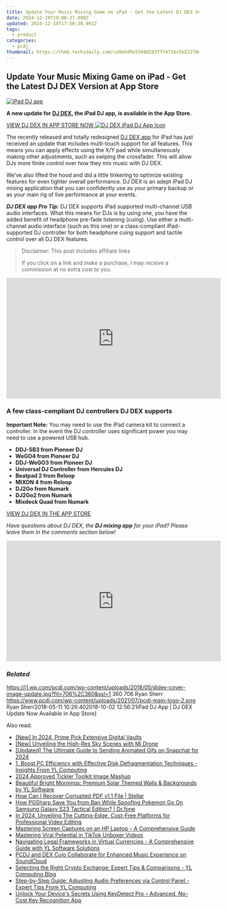 ```yaml
---
title: Update Your Music Mixing Game on iPad - Get the Latest DJ DEX Version at App Store
date: 2024-12-10T19:08:37.890Z
updated: 2024-12-14T17:50:38.991Z
tags:
  - product
categories:
  - pcdj
thumbnail: https://thmb.techidaily.com/ca9ebd9e5568d283ff74716c5b52278ddfb01bff412fbb14fb93882fc8d1dc09.jpg
---
```


## Update Your Music Mixing Game on iPad - Get the Latest DJ DEX Version at App Store

[![iPad DJ app](https://i1.wp.com/pcdj.com/wp-content/uploads/2018/05/djdex-cover-image-update.jpg?resize=706%2C321&ssl=1)](https://i1.wp.com/pcdj.com/wp-content/uploads/2018/05/djdex-cover-image-update.jpg?fit=706%2C360&ssl=1 "iPad DJ app")

**A new update for [DJ DEX](https://itunes.apple.com/us/app/dj-dex-the-dj-mixing-app/id514748680?mt=8), the iPad DJ app, is available in the App Store.** 

[VIEW DJ DEX IN APP STORE NOW ![DJ DEX iPad DJ App Icon](https://i0.wp.com/pcdj.com/wp-content/uploads/2018/05/djdexapp-icon-new.png?fit=230%2C230&ssl=1 "DJ DEX iPad DJ App Icon")](https://itunes.apple.com/us/app/dj-dex-the-dj-mixing-app/id514748680?mt=8)

The recently released and totally redesigned [DJ DEX app](https://itunes.apple.com/us/app/dj-dex-the-dj-mixing-app/id514748680?mt=8) for iPad has just received an update that includes multi-touch support for all features. This means you can apply effects using the X/Y pad while simultaneously making other adjustments, such as swiping the crossfader. This will allow DJs more finite control over how they mix music with DJ DEX.

We’ve also lifted the hood and did a little tinkering to optimize existing features for even tighter overall performance. DJ DEX is an adept iPad DJ mixing application that you can confidently use as your primary backup or as your main rig of live performance at your events.

_**DJ DEX app Pro Tip:**_  DJ DEX supports iPad supported multi-channel USB audio interfaces. What this means for DJs is by using one, you have the added benefit of headphone pre-fade listening (cuing). Use either a multi-channel audio interface (such as this one) or a class-compliant iPad-supported DJ controller for both headphone cuing support and tactile control over all DJ DEX features.

>  Disclaimer: This post includes affiliate links
>
>  If you click on a link and make a purchase, I may receive a commission at no extra cost to you.
>

<!-- affiliate ads begin -->
<iframe width="560" height="315" src="https://www.youtube.com/embed/M5pwd2mwaQQ?si=qyZHgdTlbQbc32Mp" title="YouTube video player" frameborder="0" allow="accelerometer; autoplay; clipboard-write; encrypted-media; gyroscope; picture-in-picture; web-share" referrerpolicy="strict-origin-when-cross-origin" allowfullscreen></iframe>
<!-- affiliate ads end -->

### A few class-compliant DJ controllers DJ DEX supports

**Important Note:** You may need to use the iPad camera kit to connect a controller. In the event the DJ controller uses significant power you may need to use a powered USB hub.

* **DDJ-SB3 from Pioneer DJ**
* **WeGO4 from Pioneer DJ**
* **DDJ-WeGO3 from Pioneer DJ**
* **Universal DJ Controller from Hercules DJ**
* **Beatpad 2 from Reloop**
* **MIXON 4 from Reloop**
* **DJ2Go from Numark**
* **DJ2Go2 from Numark**
* **Mixdeck Quad from Numark**

[VIEW DJ DEX IN THE APP STORE](https://itunes.apple.com/us/app/dj-dex-the-dj-mixing-app/id514748680?mt=8)

_Have questions about DJ DEX, the **DJ mixing app** for your iPad? Please leave them in the comments section below!_

<!-- affiliate ads begin -->
<iframe width="560" height="315" src="https://www.youtube.com/embed/gOyLy8DeizY?si=GkAmK0hChZw6_2tW" title="YouTube video player" frameborder="0" allow="accelerometer; autoplay; clipboard-write; encrypted-media; gyroscope; picture-in-picture; web-share" referrerpolicy="strict-origin-when-cross-origin" allowfullscreen></iframe>
<!-- affiliate ads end -->

### _Related_

https://i1.wp.com/pcdj.com/wp-content/uploads/2018/05/djdex-cover-image-update.jpg?fit=706%2C360&ssl=1 360 706 Ryan Sherr https://www.pcdj.com/wp-content/uploads/2021/07/pcdj-main-logo-2.png Ryan Sherr2018-05-11 10:26:402018-10-02 12:56:21iPad DJ App | DJ DEX Update Now Available in App Store}

<ins class="adsbygoogle"
     style="display:block"
     data-ad-format="autorelaxed"
     data-ad-client="ca-pub-7571918770474297"
     data-ad-slot="1223367746"></ins>

<ins class="adsbygoogle"
     style="display:block"
     data-ad-client="ca-pub-7571918770474297"
     data-ad-slot="8358498916"
     data-ad-format="auto"
     data-full-width-responsive="true"></ins>

<span class="atpl-alsoreadstyle">Also read:</span>
<div><ul>
<li><a href="https://fox-hovers.techidaily.com/new-in-2024-prime-pick-extensive-digital-vaults/"><u>[New] In 2024, Prime Pick Extensive Digital Vaults</u></a></li>
<li><a href="https://fox-links.techidaily.com/new-unveiling-the-high-res-sky-scenes-with-mi-drone/"><u>[New] Unveiling the High-Res Sky Scenes with Mi Drone</u></a></li>
<li><a href="https://snapchat-videos.techidaily.com/updated-the-ultimate-guide-to-sending-animated-gifs-on-snapchat-for-2024/"><u>[Updated] The Ultimate Guide to Sending Animated Gifs on Snapchat for 2024</u></a></li>
<li><a href="https://win-cloud.techidaily.com/1-boost-pc-efficiency-with-effective-disk-defragmentation-techniques-insights-from-yl-computing/"><u>1. Boost PC Efficiency with Effective Disk Defragmentation Techniques - Insights From YL Computing</u></a></li>
<li><a href="https://some-skills.techidaily.com/2024-approved-tickler-toolkit-image-mashup/"><u>2024 Approved Tickler Toolkit Image Mashup</u></a></li>
<li><a href="https://win-cloud.techidaily.com/beautiful-bright-mornings-premium-solar-themed-walls-and-backgrounds-by-yl-software/"><u>Beautiful Bright Mornings: Premium Solar Themed Walls & Backgrounds by YL Software</u></a></li>
<li><a href="https://phone-solutions.techidaily.com/how-can-i-recover-corrupted-pdf-v11-file-stellar-by-stellar-guide/"><u>How Can I Recover Corrupted PDF v1.1 File | Stellar</u></a></li>
<li><a href="https://change-location.techidaily.com/how-pgsharp-save-you-from-ban-while-spoofing-pokemon-go-on-samsung-galaxy-s23-tactical-edition-drfone-by-drfone-virtual-android/"><u>How PGSharp Save You from Ban While Spoofing Pokemon Go On Samsung Galaxy S23 Tactical Edition? | Dr.fone</u></a></li>
<li><a href="https://some-skills.techidaily.com/in-2024-unveiling-the-cutting-edge-cost-free-platforms-for-professional-video-editing/"><u>In 2024, Unveiling The Cutting-Edge, Cost-Free Platforms for Professional Video Editing</u></a></li>
<li><a href="https://techtrends.techidaily.com/mastering-screen-captures-on-an-hp-laptop-a-comprehensive-guide/"><u>Mastering Screen Captures on an HP Laptop – A Comprehensive Guide</u></a></li>
<li><a href="https://fox-access.techidaily.com/mastering-viral-potential-in-tiktok-unboxer-videos/"><u>Mastering Viral Potential in TikTok Unboxer Videos</u></a></li>
<li><a href="https://win-cloud.techidaily.com/navigating-legal-frameworks-in-virtual-currencies-a-comprehensive-guide-with-yl-software-solutions/"><u>Navigating Legal Frameworks in Virtual Currencies - A Comprehensive Guide with YL Software Solutions</u></a></li>
<li><a href="https://win-cloud.techidaily.com/pcdj-and-dex-cujo-collaborate-for-enhanced-music-experience-on-soundcloud/"><u>PCDJ and DEX Cujo Collaborate for Enhanced Music Experience on SoundCloud</u></a></li>
<li><a href="https://win-cloud.techidaily.com/selecting-the-right-crypto-exchange-expert-tips-and-comparisons-yl-computing-blog/"><u>Selecting the Right Crypto Exchange: Expert Tips & Comparisons - YL Computing Blog</u></a></li>
<li><a href="https://win-cloud.techidaily.com/step-by-step-guide-adjusting-audio-preferences-via-control-panel-expert-tips-from-yl-computing/"><u>Step-by-Step Guide: Adjusting Audio Preferences via Control Panel - Expert Tips From YL Computing</u></a></li>
<li><a href="https://win-cloud.techidaily.com/unlock-your-devices-secrets-using-keydetect-pro-advanced-no-cost-key-recognition-app/"><u>Unlock Your Device's Secrets Using KeyDetect Pro – Advanced, No-Cost Key Recognition App</u></a></li>
</ul></div>

